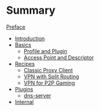 # Summary

[Preface](./preface.md)
- [Introduction](./chapter_1.md)
- [Basics]()
    - [Profile and Plugin]()
    - [Access Point and Descriptor]()
- [Recipes]()
    - [Classic Proxy Client]()
    - [VPN with Split Routing]()
    - [VPN for P2P Gaming]()
- [Plugins]()
    - [dns-server]()
- [Internal]()
